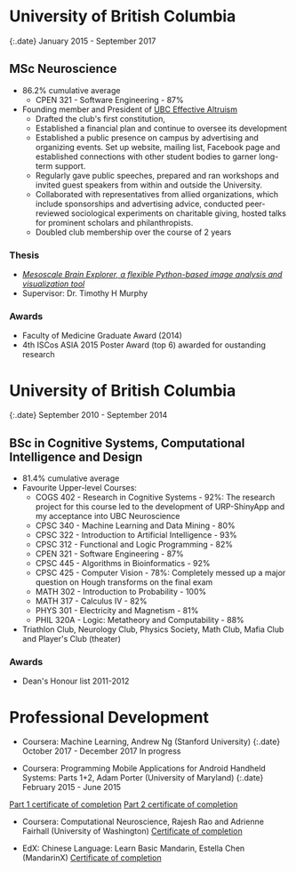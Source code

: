 # University of British Columbia

{:.date}
January 2015 - September 2017

## MSc Neuroscience

- 86.2% cumulative average
    - CPEN 321 - Software Engineering - 87%
- Founding member and President of <a href="http://eaubc.org" target="_blank">UBC Effective Altruism</a>
    - Drafted the club's first constitution, 
    - Established a financial plan and continue to oversee its development
    - Established a public presence on campus by advertising and organizing events. Set up website, mailing list, Facebook page and established connections with other student bodies to garner long-term support. 
    - Regularly gave public speeches, prepared and ran workshops and invited guest speakers from within and outside the University.
    - Collaborated with representatives from allied organizations, which include sponsorships and advertising advice, conducted peer-reviewed sociological experiments on charitable giving, hosted talks for prominent scholars and philanthropists.
    - Doubled club membership over the course of 2 years

### Thesis

- <a href="https://open.library.ubc.ca/cIRcle/collections/ubctheses/24/items/1.0354398" target="_blank">_Mesoscale Brain Explorer, a flexible Python-based image analysis and visualization tool_</a>
- Supervisor: Dr. Timothy H Murphy

### Awards

- Faculty of Medicine Graduate Award (2014)
- 4th ISCos ASIA 2015 Poster Award (top 6) awarded for oustanding research


# University of British Columbia

{:.date}
September 2010 - September 2014

## BSc in Cognitive Systems, Computational Intelligence and Design

- 81.4% cumulative average
- Favourite Upper-level Courses:
    - COGS 402 - Research in Cognitive Systems - 92%: The research project for this course led to the development of URP-ShinyApp and my acceptance into UBC Neuroscience
    - CPSC 340 - Machine Learning and Data Mining - 80%
    - CPSC 322 - Introduction to Artificial Intelligence - 93%
    - CPSC 312 - Functional and Logic Programming - 82%
    - CPEN 321 - Software Engineering - 87%
    - CPSC 445 - Algorithms in Bioinformatics - 92%
    - CPSC 425 - Computer Vision - 78%: Completely messed up a major question on Hough transforms on the final exam
    - MATH 302 - Introduction to Probability - 100%
    - MATH 317 - Calculus IV - 82%
    - PHYS 301 - Electricity and Magnetism - 81%
    - PHIL 320A - Logic: Metatheory and Computability - 88%
- Triathlon Club, Neurology Club, Physics Society, Math Club, Mafia Club and Player's Club (theater) 


### Awards

- Dean's Honour list 2011-2012

# Professional Development

- Coursera: Machine Learning, Andrew Ng (Stanford University)
{:.date}
October 2017 - December 2017
In progress

- Coursera: Programming Mobile Applications for Android Handheld Systems: Parts 1+2, Adam Porter (University of Maryland)
{:.date}
February 2015 - June 2015 

<a href="https://www.coursera.org/account/accomplishments/certificate/DUSG3MDKNW?lipi=urn%3Ali%3Apage%3Ad_flagship3_profile_view_base%3BEkp3JgT4TgGZfwpYpZ7DSg%3D%3D" target="_blank">Part 1 certificate of completion</a>
<a href="https://www.coursera.org/account/accomplishments/certificate/EB84N7JZXA?lipi=urn%3Ali%3Apage%3Ad_flagship3_profile_view_base%3BEkp3JgT4TgGZfwpYpZ7DSg%3D%3D" target="_blank">Part 2 certificate of completion</a>


- Coursera: Computational Neuroscience, Rajesh Rao and Adrienne Fairhall (University of Washington)
<a href="https://www.coursera.org/account/accomplishments/certificate/Y84C9DTPB8" target="_blank">Certificate of completion</a>

- EdX: Chinese Language: Learn Basic Mandarin, Estella Chen (MandarinX)
<a href="https://s3.amazonaws.com/verify.edx.org/downloads/50cc819bff2c489882aa51b41998264a/Certificate.pdf?lipi=urn%3Ali%3Apage%3Ad_flagship3_profile_view_base%3BEkp3JgT4TgGZfwpYpZ7DSg%3D%3D" target="_blank">Certificate of completion</a>

